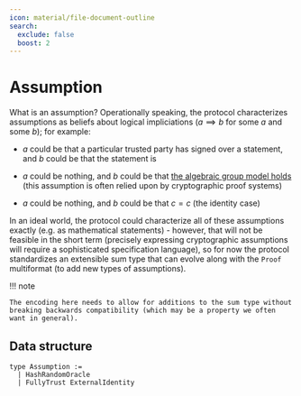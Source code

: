 ```yaml
---
icon: material/file-document-outline
search:
  exclude: false
  boost: 2
---
```


# Assumption

What is an assumption? Operationally speaking, the protocol characterizes
assumptions as beliefs about logical impliciations ($a \implies b$ for some $a$
and some $b$); for example:

- $a$ could be that a particular trusted party has signed over a statement, and $b$ could be that the statement is

- $a$ could be nothing, and $b$ could be that [the algebraic group model
  holds](https://eprint.iacr.org/2017/620.pdf) (this assumption is often relied
  upon by cryptographic proof systems)

- $a$ could be nothing, and $b$ could be that $c = c$ (the identity case)

In an ideal world, the protocol could characterize all of these assumptions
exactly (e.g. as mathematical statements) - however, that will not be feasible
in the short term (precisely expressing cryptographic assumptions will require a
sophisticated specification language), so for now the protocol standardizes an
extensible sum type that can evolve along with the `Proof` multiformat (to add
new types of assumptions).

!!! note

    The encoding here needs to allow for additions to the sum type without breaking backwards compatibility (which may be a property we often want in general).

## Data structure

```
type Assumption :=
  | HashRandomOracle
  | FullyTrust ExternalIdentity
```
